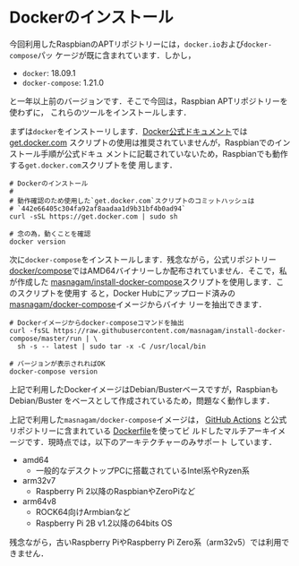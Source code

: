 # Dockerのインストール

今回利用したRaspbianのAPTリポジトリーには，`docker.io`および`docker-compose`パッ
ケージが既に含まれています．しかし，

* `docker`: 18.09.1
* `docker-compose`: 1.21.0

と一年以上前のバージョンです．そこで今回は，Raspbian APTリポジトリーを使わずに，
これらのツールをインストールします．

まずは`docker`をインストーリします．[Docker公式ドキュメント]では[get.docker.com]
スクリプトの使用は推奨されていませんが，Raspbianでのインストール手順が公式ドキュ
メントに記載されていないため，Raspbianでも動作する`get.docker.com`スクリプトを使
用します．

```shell
# Dockerのインストール
#
# 動作確認のため使用した`get.docker.com`スクリプトのコミットハッシュは
# `442e66405c304fa92af8aadaa1d9b31bf4b0ad94`
curl -sSL https://get.docker.com | sudo sh

# 念の為，動くことを確認
docker version
```

次に`docker-compose`をインストールします．残念ながら，公式リポジトリー
[docker/compose]ではAMD64バイナリーしか配布されていません．そこで，私が作成した
[masnagam/install-docker-compose]スクリプトを使用します．このスクリプトを使用す
ると，Docker Hubにアップロード済みの[masnagam/docker-compose]イメージからバイナ
リーを抽出できます．

```shell
# Dockerイメージからdocker-composeコマンドを抽出
curl -fsSL https://raw.githubusercontent.com/masnagam/install-docker-compose/master/run | \
  sh -s -- latest | sudo tar -x -C /usr/local/bin

# バージョンが表示されればOK
docker-compose version
```

上記で利用したDockerイメージはDebian/Busterベースですが，RaspbianもDebian/Buster
をベースとして作成されているため，問題なく動作します．

上記で利用した`masnagam/docker-compose`イメージは，
[GitHub Actions](https://github.com/masnagam/install-docker-compose/blob/master/.github/workflows/build.yml)
と公式リポジトリーに含まれている
[Dockerfile](https://github.com/docker/compose/blob/master/Dockerfile)を使ってビ
ルドしたマルチアーキイメージです．現時点では，以下のアーキテクチャーのみサポート
しています．

* amd64
  * 一般的なデスクトップPCに搭載されているIntel系やRyzen系
* arm32v7
  * Raspberry Pi 2以降のRaspbianやZeroPiなど
* arm64v8
  * ROCK64向けArmbianなど
  * Raspberry Pi 2B v1.2以降の64bits OS

残念ながら，古いRaspberry PiやRaspberry Pi Zero系（arm32v5）では利用できません．

[Docker公式ドキュメント]: https://docs.docker.com/engine/install
[get.docker.com]: https://get.docker.com/
[docker/compose]: https://github.com/docker/compose
[masnagam/install-docker-compose]: https://github.com/masnagam/install-docker-compose
[masnagam/docker-compose]: https://hub.docker.com/repository/docker/masnagam/docker-compose

